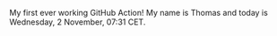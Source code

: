 My first ever working GitHub Action!
My name is Thomas and today is Wednesday, 2 November, 07:31 CET. 

